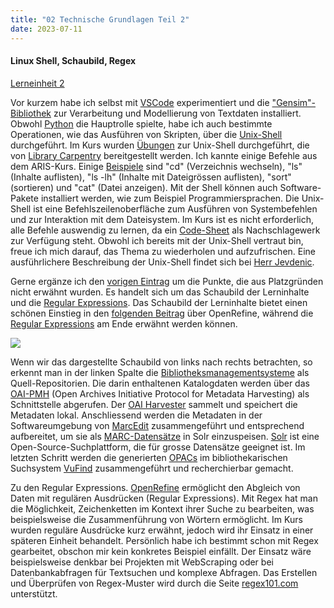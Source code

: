 ```yaml
---
title: "02 Technische Grundlagen Teil 2"
date: 2023-07-11
---
```

#### Linux Shell, Schaubild, Regex
[Lerneinheit 2](https://pad.gwdg.de/Nj7bLYj_QHqaP9o29V0yGw#)

Vor kurzem habe ich selbst mit [VSCode](https://code.visualstudio.com/docs) experimentiert und die ["Gensim"-Bibliothek](https://pypi.org/project/gensim/) zur Verarbeitung und Modellierung von Textdaten installiert. Obwohl [Python](https://www.python.org/) die Hauptrolle spielte, habe ich auch bestimmte Operationen, wie das Ausführen von Skripten, über die [Unix-Shell](https://swcarpentry.github.io/shell-novice/) durchgeführt. Im Kurs wurden [Übungen](https://librarycarpentry.org/lc-shell/) zur Unix-Shell durchgeführt, die von [Library Carpentry](https://librarycarpentry.org/) bereitgestellt werden. Ich kannte einige Befehle aus dem ARIS-Kurs. Einige [Beispiele](https://mally.stanford.edu/~sr/computing/basic-unix.html) sind "cd" (Verzeichnis wechseln), "ls" (Inhalte auflisten), "ls -lh" (Inhalte mit Dateigrössen auflisten), "sort" (sortieren) und "cat" (Datei anzeigen). Mit der Shell können auch Software-Pakete installiert werden, wie zum Beispiel Programmiersprachen. Die Unix-Shell ist eine Befehlszeilenoberfläche zum Ausführen von Systembefehlen und zur Interaktion mit dem Dateisystem. Im Kurs ist es nicht erforderlich, alle Befehle auswendig zu lernen, da ein [Code-Sheet](https://devhints.io/bash) als Nachschlagewerk zur Verfügung steht. Obwohl ich bereits mit der Unix-Shell vertraut bin, freue ich mich darauf, das Thema zu wiederholen und aufzufrischen. Eine ausführlichere Beschreibung der Unix-Shell findet sich bei [Herr Jevdenic](https://radejev.github.io/LeTaBu/2023/02/19/block1.html). 

Gerne ergänze ich den [vorigen Eintrag](https://shkrms.github.io/lerntagebuch_bain/2023/07/11/tag1.html) um die Punkte, die aus Platzgründen nicht erwähnt wurden. Es handelt sich um das Schaubild der Lerninhalte und die [Regular Expressions](https://de.wikipedia.org/wiki/Regul%C3%A4rer_Ausdruck). Das Schaubild der Lerninhalte bietet einen schönen Einstieg in den [folgenden Beitrag](https://shkrms.github.io/lerntagebuch_bain/2023/07/11/tag3.html) über OpenRefine, während die [Regular Expressions](https://de.wikipedia.org/wiki/Regul%C3%A4rer_Ausdruck) am Ende erwähnt werden können.	


![](https://pad.gwdg.de/uploads/c8d2a2dc-b427-4330-a665-b355a2a85f50.png)

Wenn wir das dargestellte Schaubild von links nach rechts betrachten, so erkennt man in der linken Spalte die [Bibliotheksmanagementsysteme](https://de.wikipedia.org/wiki/Bibliothekssystem) als Quell-Repositorien. Die darin enthaltenen Katalogdaten werden über das [OAI-PMH](https://www.openarchives.org/pmh/) (Open Archives Initiative Protocol for Metadata Harvesting) als Schnittstelle abgerufen. Der [OAI Harvester](https://www.dnb.de/DE/Professionell/Metadatendienste/Datenbezug/OAI/oai_node.html;jsessionid=076A82585EF9CCA5135B62013CB9E031.intranet231#doc58284bodyText5) sammelt und speichert die Metadaten lokal. Anschliessend werden die Metadaten in der Softwareumgebung von [MarcEdit](https://marcedit.reeset.net/) zusammengeführt und entsprechend aufbereitet, um sie als [MARC-Datensätze](https://de.wikipedia.org/wiki/Machine-Readable_Cataloging) in Solr einzuspeisen. [Solr](https://solr.apache.org/) ist eine Open-Source-Suchplattform, die für grosse Datensätze geeignet ist. Im letzten Schritt werden die generierten [OPACs](https://de.wikipedia.org/wiki/OPAC) im bibliothekarischen Suchsystem [VuFind](https://de.wikipedia.org/wiki/VuFind) zusammengeführt und recherchierbar gemacht. 

Zu den Regular Expressions. [OpenRefine](https://de.wikipedia.org/wiki/OpenRefine) ermöglicht den Abgleich von Daten mit regulären Ausdrücken (Regular Expressions). Mit Regex hat man die Möglichkeit, Zeichenketten im Kontext ihrer Suche zu bearbeiten, was beispielsweise die Zusammenführung von Wörtern ermöglicht. Im Kurs wurden reguläre Ausdrücke kurz erwähnt, jedoch wird ihr Einsatz in einer späteren Einheit behandelt. Persönlich habe ich bestimmt schon mit Regex gearbeitet, obschon mir kein konkretes Beispiel einfällt. Der Einsatz wäre beispielsweise denkbar bei Projekten mit WebScraping oder bei Datenbankabfragen für Textsuchen und komplexe Abfragen. Das Erstellen und Überprüfen von Regex-Muster wird durch die Seite [regex101.com](https://regex101.com/) unterstützt.
